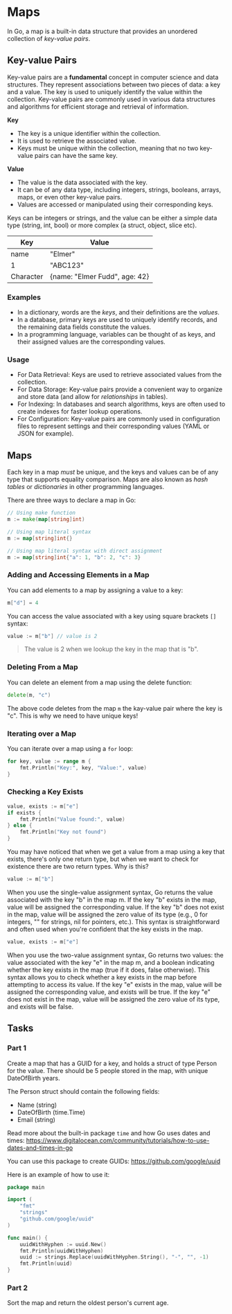 # Maps

 In Go, a map is a built-in data structure that provides an unordered collection of *key-value pairs*. 

 ## Key-value Pairs

Key-value pairs are a **fundamental** concept in computer science and data structures. They represent associations between two pieces of data: a key and a value. The key is used to uniquely identify the value within the collection. Key-value pairs are commonly used in various data structures and algorithms for efficient storage and retrieval of information.

**Key**
- The key is a unique identifier within the collection.
- It is used to retrieve the associated value.
- Keys must be unique within the collection, meaning that no two key-value pairs can have the same key.

**Value**
- The value is the data associated with the key.
- It can be of any data type, including integers, strings, booleans, arrays, maps, or even other key-value pairs.
- Values are accessed or manipulated using their corresponding keys.

Keys can be integers or strings, and the value can be either a simple data type (string, int, bool) or more complex (a struct, object, slice etc).

|  Key |  Value | 
|---|---|
| name  | "Elmer"  | 
| 1  | "ABC123"  | 
| Character  | {name: "Elmer Fudd", age: 42}  |  

### Examples
- In a dictionary, words are the *keys*, and their definitions are the *values*.
- In a database, primary keys are used to uniquely identify records, and the remaining data fields constitute the values.
- In a programming language, variables can be thought of as keys, and their assigned values are the corresponding values.

### Usage
- For Data Retrieval: Keys are used to retrieve associated values from the collection.
- For Data Storage: Key-value pairs provide a convenient way to organize and store data (and allow for *relationships* in tables).
- For Indexing: In databases and search algorithms, keys are often used to create indexes for faster lookup operations.
- For Configuration: Key-value pairs are commonly used in configuration files to represent settings and their corresponding values (YAML or JSON for example).

## Maps 

Each key in a map *must* be unique, and the keys and values can be of any type that supports equality comparison. Maps are also known as *hash tables* or *dictionaries* in other programming languages.

There are three ways to declare a map in Go:

```go
// Using make function
m := make(map[string]int)

// Using map literal syntax
m := map[string]int{}

// Using map literal syntax with direct assignment
m := map[string]int{"a": 1, "b": 2, "c": 3}

````

### Adding and Accessing Elements in a Map

You can add elements to a map by assigning a value to a key:

```go
m["d"] = 4
```
You can access the value associated with a key using square brackets `[]` syntax:

```go
value := m["b"] // value is 2
```
> The value is 2 when we lookup the key in the map that is "b". 

### Deleting From a Map

You can delete an element from a map using the delete function:

```go
delete(m, "c")
```

The above code deletes from the map `m` the kay-value pair where the key is "c". This is why we need to have unique keys!

### Iterating over a Map

You can iterate over a map using a `for` loop:

```go
for key, value := range m {
    fmt.Println("Key:", key, "Value:", value)
}
```

### Checking a Key Exists

```go
value, exists := m["e"]
if exists {
    fmt.Println("Value found:", value)
} else {
    fmt.Println("Key not found")
}
```

You may have noticed that when we get a value from a map using a key that exists, there's only one return type, but when we want to check for existence there are two return types. Why is this?

```go
value := m["b"]
```

When you use the single-value assignment syntax, Go returns the value associated with the key "b" in the map m. If the key "b" exists in the map, value will be assigned the corresponding value. If the key "b" does not exist in the map, value will be assigned the zero value of its type (e.g., 0 for integers, "" for strings, nil for pointers, etc.). This syntax is straightforward and often used when you're confident that the key exists in the map.

```go
value, exists := m["e"]
```

When you use the two-value assignment syntax, Go returns two values: the value associated with the key "e" in the map m, and a boolean indicating whether the key exists in the map (true if it does, false otherwise). This syntax allows you to check whether a key exists in the map before attempting to access its value. If the key "e" exists in the map, value will be assigned the corresponding value, and exists will be true. If the key "e" does not exist in the map, value will be assigned the zero value of its type, and exists will be false.

## Tasks

### Part 1

Create a map that has a GUID for a key, and holds a struct of type Person for the value. There should be 5 people stored in the map, with unique DateOfBirth years.

The Person struct should contain the following fields:
- Name (string)
- DateOfBirth (time.Time)
- Email (string)

Read more about the built-in package `time` and how Go uses dates and times: https://www.digitalocean.com/community/tutorials/how-to-use-dates-and-times-in-go

You can use this package to create GUIDs: https://github.com/google/uuid

Here is an example of how to use it:

```go
package main

import (
    "fmt"
    "strings"
    "github.com/google/uuid"
)

func main() {
    uuidWithHyphen := uuid.New()
    fmt.Println(uuidWithHyphen)
    uuid := strings.Replace(uuidWithHyphen.String(), "-", "", -1)
    fmt.Println(uuid)
}
```

### Part 2

Sort the map and return the oldest person's current age.